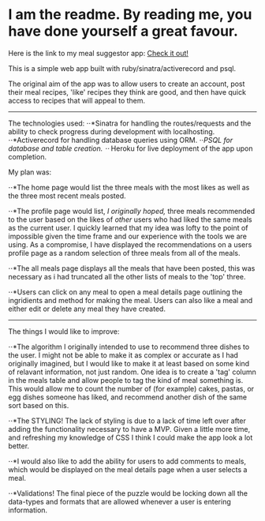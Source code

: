 I am the readme. By reading me, you have done yourself a great favour.
===

Here is the link to my meal suggestor app:
[Check it out!](https://still-plateau-90455.herokuapp.com/ "Meal Suggester App")

This is a simple web app built with ruby/sinatra/activerecord and psql.

The original aim of the app was to allow users to create an account, post their meal recipes, 'like' recipes they think are good, and then have quick access to recipes that will appeal to them.

---

The technologies used:
⋅⋅*Sinatra for handling the routes/requests and the ability to check progress during development with localhosting.
⋅⋅*Activerecord for handling database queries using ORM.
⋅⋅*PSQL for database and table creation.
⋅⋅* Heroku for live deployment of the app upon completion.

My plan was:

⋅⋅*The home page would list the three meals with the most likes as well as the three most recent meals posted.

⋅⋅*The profile page would list, *I* *originally* *hoped,* three meals recommended to the user based on the likes of *other* users who had liked the same meals as the current user. I quickly learned that my idea was lofty to the point of impossible given the time frame and our experience with the tools we are using. As a compromise, I have displayed the recommendations on a users profile page as a random selection of three meals from all of the meals.

⋅⋅*The all meals page displays all the meals that have been posted, this was necessary as i had truncated all the other lists of meals to the 'top' three.

⋅⋅*Users can click on any meal to open a meal details page outlining the ingridients and method for making the meal. Users can also like a meal and either edit or delete any meal they have created.

---

The things I would like to improve:

⋅⋅*The algorithm I originally intended to use to recommend three dishes to the user. I might not be able to make it as complex or accurate as I had originally imagined, but I would like to make it at least based on some kind of relavant information, not just random. One idea is to create a 'tag' column in the meals table and allow people to tag the kind of meal something is. This would allow me to count the number of (for example) cakes, pastas, or egg dishes someone has liked, and recommend another dish of the same sort based on this.

⋅⋅*The STYLING! The lack of styling is due to a lack of time left over after adding the functionality necessary to have a MVP. Given a little more time, and refreshing my knowledge of CSS I think I could make the app look a lot better.

⋅⋅*I would also like to add the ability for users to add comments to meals, which would be displayed on the meal details page when a user selects a meal.

⋅⋅*Validations! The final piece of the puzzle would be locking down all the data-types and formats that are allowed whenever a user is entering information.